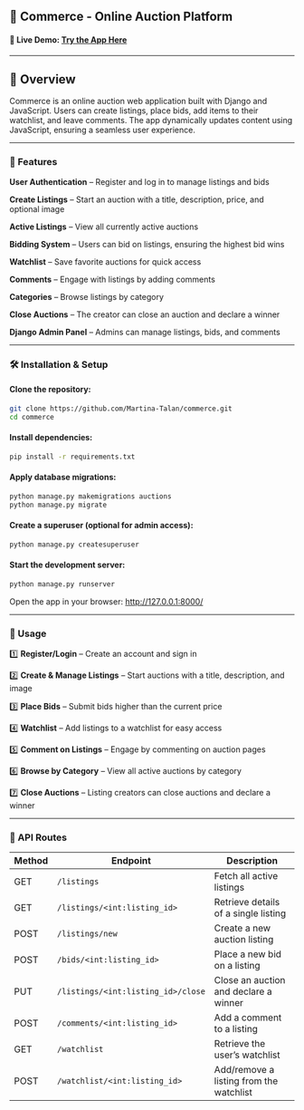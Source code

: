 ## 🛒 Commerce - Online Auction Platform

#### 🔗 Live Demo: [Try the App Here](https://commerce-auctions.onrender.com)

---

## 📜 Overview

Commerce is an online auction web application built with Django and JavaScript. Users can create listings, place bids, add items to their watchlist, and leave comments. The app dynamically updates content using JavaScript, ensuring a seamless user experience.

---

### 🚀 Features

**User Authentication** – Register and log in to manage listings and bids

**Create Listings** – Start an auction with a title, description, price, and optional image

**Active Listings** – View all currently active auctions

**Bidding System** – Users can bid on listings, ensuring the highest bid wins

**Watchlist** – Save favorite auctions for quick access

**Comments** – Engage with listings by adding comments

**Categories** – Browse listings by category

**Close Auctions** – The creator can close an auction and declare a winner

**Django Admin Panel** – Admins can manage listings, bids, and comments

---

### 🛠️ Installation & Setup

#### Clone the repository:
```sh
git clone https://github.com/Martina-Talan/commerce.git
cd commerce
```
#### Install dependencies:
```sh
pip install -r requirements.txt
```
#### Apply database migrations:
```sh
python manage.py makemigrations auctions
python manage.py migrate
```
#### Create a superuser (optional for admin access):
```sh
python manage.py createsuperuser
```
#### Start the development server:
```sh
python manage.py runserver
```
Open the app in your browser: http://127.0.0.1:8000/

---

### 📌 Usage

1️⃣ **Register/Login** – Create an account and sign in

2️⃣ **Create & Manage Listings** – Start auctions with a title, description, and image

3️⃣ **Place Bids** – Submit bids higher than the current price

4️⃣ **Watchlist** – Add listings to a watchlist for easy access

5️⃣ **Comment on Listings** – Engage by commenting on auction pages

6️⃣ **Browse by Category** – View all active auctions by category

7️⃣ **Close Auctions** – Listing creators can close auctions and declare a winner

---

### 🔗 API Routes

| Method | Endpoint | Description |
|--------|---------|-------------|
| GET    | `/listings` | Fetch all active listings |
| GET    | `/listings/<int:listing_id>` | Retrieve details of a single listing |
| POST   | `/listings/new` | Create a new auction listing |
| POST   | `/bids/<int:listing_id>` | Place a new bid on a listing |
| PUT    | `/listings/<int:listing_id>/close` | Close an auction and declare a winner |
| POST   | `/comments/<int:listing_id>` | Add a comment to a listing |
| GET    | `/watchlist` | Retrieve the user’s watchlist |
| POST   | `/watchlist/<int:listing_id>` | Add/remove a listing from the watchlist |

